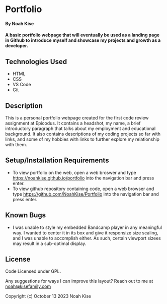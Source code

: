 # Portfolio

#### By Noah Kise

#### A basic portfolio webpage that will eventually be used as a landing page in Github to introduce myself and showcase my projects and growth as a developer.

## Technologies Used

* HTML
* CSS
* VS Code
* Git

## Description

This is a personal portfolio webpage created for the first code review assignment at Epicodus. It contains a headshot, my name, a brief introductory paragraph that talks about my employment and educational background. It also contains descriptions of my coding projects so far with links, and some of my hobbies with links to further explore my relationship with them.

## Setup/Installation Requirements

* To view portfolio on the web, open a web broswer and type https://noahkise.github.io/portfolio into the navigation bar and press enter.
* To view github repository containing code, open a web browser and type https://github.com/NoahKise/Portfolio into the navigation bar and press enter.

## Known Bugs

* I was unable to style my embedded Bandcamp player in any meaningful way. I wanted to center it in its box and give it responsize size scaling, and I was unable to accomplish either. As such, certain viewport sizees may result in a sub-optimal display.


## License

Code Licensed under GPL.

Any suggestions for ways I can improve this layout? Reach out to me at noah@kisefamily.com

Copyright (c) October 13 2023 Noah Kise